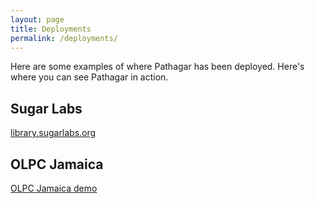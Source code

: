 ```yaml
---
layout: page
title: Deployments
permalink: /deployments/
---
```


Here are some examples of where Pathagar has been deployed. Here's where you can
see Pathagar in action.

## Sugar Labs

[library.sugarlabs.org](http://library.sugarlabs.org/)


## OLPC Jamaica

[OLPC Jamaica demo](http://108.171.173.65/)
